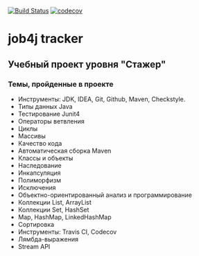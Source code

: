 [![Build Status](https://travis-ci.org/velesov7493/job4j_tracker.svg?branch=master)](https://travis-ci.org/velesov7493/job4j_tracker)
[![codecov](https://codecov.io/gh/velesov7493/job4j_tracker/branch/master/graph/badge.svg)](https://codecov.io/gh/velesov7493/job4j_tracker)
# job4j tracker #
## Учебный проект уровня "Стажер" ##
### Темы, пройденные в проекте ###
+ Инструменты: JDK, IDEA, Git, Github, Maven, Checkstyle.
+ Типы данных Java
+ Тестирование Junit4
+ Операторы ветвления
+ Циклы
+ Массивы
+ Качество кода
+ Автоматическая сборка Maven
+ Классы и объекты
+ Наследование
+ Инкапсуляция
+ Полиморфизм
+ Исключения
+ Объектно-ориентированный анализ и программирование
+ Коллекции List, ArrayList
+ Коллекции Set, HashSet
+ Map, HashMap, LinkedHashMap
+ Сортировка
+ Инструменты: Travis CI, Codecov
+ Лямбда-выражения
+ Stream API